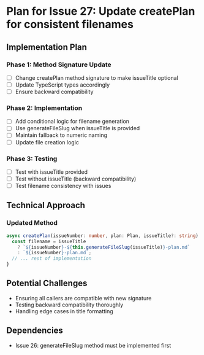 # Plan for Issue 27: Update createPlan for consistent filenames

## Implementation Plan

### Phase 1: Method Signature Update
- [ ] Change createPlan method signature to make issueTitle optional
- [ ] Update TypeScript types accordingly
- [ ] Ensure backward compatibility

### Phase 2: Implementation
- [ ] Add conditional logic for filename generation
- [ ] Use generateFileSlug when issueTitle is provided
- [ ] Maintain fallback to numeric naming
- [ ] Update file creation logic

### Phase 3: Testing
- [ ] Test with issueTitle provided
- [ ] Test without issueTitle (backward compatibility)
- [ ] Test filename consistency with issues

## Technical Approach

### Updated Method
```typescript
async createPlan(issueNumber: number, plan: Plan, issueTitle?: string): Promise<string> {
  const filename = issueTitle 
    ? `${issueNumber}-${this.generateFileSlug(issueTitle)}-plan.md`
    : `${issueNumber}-plan.md`;
  // ... rest of implementation
}
```

## Potential Challenges
- Ensuring all callers are compatible with new signature
- Testing backward compatibility thoroughly
- Handling edge cases in title formatting

## Dependencies
- Issue 26: generateFileSlug method must be implemented first